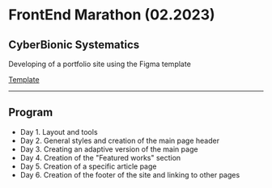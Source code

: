 # FrontEnd Marathon (02.2023) 
## CyberBionic Systematics

Developing of a portfolio site using the Figma template

[Template](https://www.figma.com/file/E2o98mCR2WhT2cabcXIs8c/%5BPubliched%5D%5BEN%5D-Personal-portfolio-(Copy)?node-id=138%3A178&t=leyeYKQQAb3rYAxr-0)

---

## Program
- Day 1. Layout and tools
- Day 2. General styles and creation of the main page header
- Day 3. Creating an adaptive version of the main page
- Day 4. Creation of the "Featured works" section
- Day 5. Creation of a specific article page
- Day 6. Creation of the footer of the site and linking to other pages